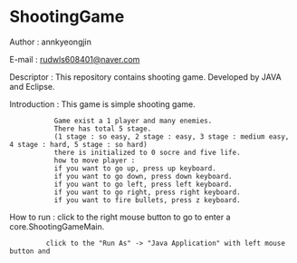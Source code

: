 # ShootingGame

Author : annkyeongjin 

E-mail : rudwls608401@naver.com

Descriptor : This repository contains shooting game. Developed by JAVA and Eclipse.

Introduction : This game is simple shooting game. 

               Game exist a 1 player and many enemies.
               There has total 5 stage. 
               (1 stage : so easy, 2 stage : easy, 3 stage : medium easy, 4 stage : hard, 5 stage : so hard) 
               there is initialized to 0 socre and five life.
               how to move player : 
               if you want to go up, press up keyboard.
               if you want to go down, press down keyboard.
               if you want to go left, press left keyboard.
               if you want to go right, press right keyboard.
               if you want to fire bullets, press z keyboard.
               
How to run : click to the right mouse button to go to enter a core.ShootingGameMain.

             click to the "Run As" -> "Java Application" with left mouse button and  
